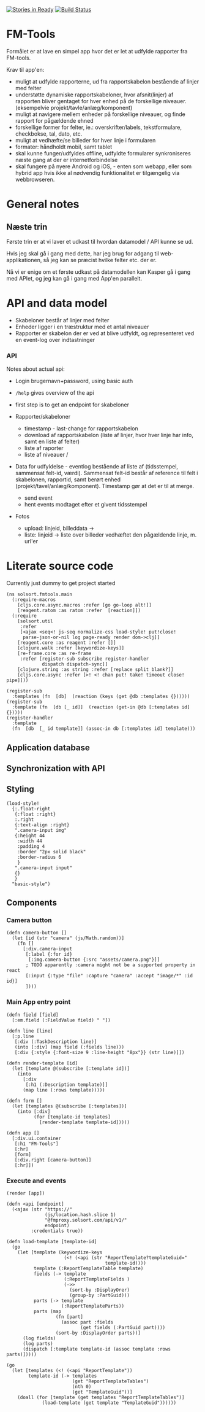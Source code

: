 [![Stories in Ready](https://badge.waffle.io/solsort/fmtools.png?label=ready&title=Ready)](https://waffle.io/solsort/fmtools)
[![Build Status](https://travis-ci.org/solsort/fmtools.svg?branch=master)](https://travis-ci.org/solsort/fmtools)

# FM-Tools

Formålet er at lave en simpel app hvor det er let at udfylde rapporter fra FM-tools.

Krav til app'en:

- muligt at udfylde rapporterne, ud fra rapportskabelon bestående af linjer med felter
- understøtte dynamiske rapportskabeloner, hvor afsnit(linjer) af rapporten bliver gentaget for hver enhed på de forskellige niveauer. (eksempelvie projekt/tavle/anlæg/komponent)
- muligt at navigere mellem enheder på forskellige niveauer, og finde rapport for pågældende ehned
- forskellige former for felter, ie.: overskrifter/labels, tekstformulare, checkbokse, tal, dato, etc.
- muligt at vedhæfte/se billeder for hver linje i formularen
- formater: håndholdt mobil, samt tablet
- skal kunne funger/udfyldes offline, udfyldte formularer synkroniseres næste gang at der er internetforbindelse
- skal fungere på nyere Android og iOS, - enten som webapp, eller som hybrid app hvis ikke al nødvendig funktionalitet er tilgængelig via webbrowseren.

# General notes
## Næste trin

Første trin er at vi laver et udkast til hvordan datamodel / API kunne se ud.

Hvis jeg skal gå i gang med dette, har jeg brug for adgang til web-applikationen, så jeg kan se præcist hvilke felter etc. der er.

Nå vi er enige om et første udkast på datamodellen kan Kasper gå i gang med APIet, og jeg kan gå i gang med App'en parallelt.

# API and data model

- Skabeloner består af linjer med felter
- Enheder ligger i en træstruktur med et antal niveauer
- Rapporter er skabelon der er ved at blive udfyldt, og representeret ved en event-log over indtastninger

### API

Notes about actual api:

- Login brugernavn+password, using basic auth
- `/help` gives overview of the api
- first step is to get an endpoint for skabeloner

- Rapporter/skabeloner
    - timestamp - last-change for rapportskabelon
    - download af rapportskabelon (liste af linjer, hvor hver linje har info, samt en liste af felter)
    - liste af raporter
    - liste af niveauer / 
- Data for udfyldelse - eventlog bestående af liste af (tidsstempel, sammensat felt-id, værdi). Sammensat felt-id består af reference til felt i skabelonen, rapportid, samt berørt enhed (projekt/tavel/anlæg/komponent). Timestamp gør at det er til at merge. 
    - send event
    - hent events modtaget efter et givent tidsstempel
- Fotos
    - upload: linjeid, billeddata ->
    - liste: linjeid -> liste over billeder vedhæftet den pågældende linje, m. url'er

# Literate source code

Currently just dummy to get project started

    (ns solsort.fmtools.main
      (:require-macros
        [cljs.core.async.macros :refer [go go-loop alt!]]
        [reagent.ratom :as ratom :refer  [reaction]])
      (:require
        [solsort.util
         :refer
         [<ajax <seq<! js-seq normalize-css load-style! put!close!
          parse-json-or-nil log page-ready render dom->clj]]
        [reagent.core :as reagent :refer []]
        [clojure.walk :refer [keywordize-keys]]
        [re-frame.core :as re-frame
         :refer [register-sub subscribe register-handler
                 dispatch dispatch-sync]]
        [clojure.string :as string :refer [replace split blank?]]
        [cljs.core.async :refer [>! <! chan put! take! timeout close! pipe]]))

    (register-sub
      :templates (fn  [db]  (reaction (keys (get @db :templates {})))))
    (register-sub
      :template (fn  [db [_ id]]  (reaction (get-in @db [:templates id] {}))))
    (register-handler
      :template
      (fn  [db  [_ id template]] (assoc-in db [:templates id] template)))


## Application database

## Synchronization with API

## Styling

    (load-style!
      {:.float-right
       {:float :right}
       :.right
       {:text-align :right}
       ".camera-input img"
       {:height 44
        :width 44
        :padding 4
        :border "2px solid black"
        :border-radius 6
        }
       ".camera-input input"
       {}
       }
      "basic-style")


## Components

### Camera button

    (defn camera-button []
      (let [id (str "camera" (js/Math.random))]
        (fn []
          [:div.camera-input
           [:label {:for id}
            [:img.camera-button {:src "assets/camera.png"}]]
           ; TODO apparently :camera might not be a supported property in react
           [:input {:type "file" :capture "camera" :accept "image/*" :id id}]
           ])))

### Main App entry point

    (defn field [field]
      [:em.field (:FieldValue field) " "])

    (defn line [line]
      [:p.line
       [:div (:TaskDescription line)]
       (into [:div] (map field (:fields line)))
       [:div {:style {:font-size 9 :line-height "8px"}} (str line)]])

    (defn render-template [id]
      (let [template @(subscribe [:template id])]
        (into
          [:div
           [:h1 (:Description template)]]
          (map line (:rows template)))))

    (defn form []
      (let [templates @(subscribe [:templates])]
        (into [:div]
              (for [template-id templates]
                [render-template template-id]))))

    (defn app []
      [:div.ui.container
       [:h1 "FM-Tools"]
       [:hr]
       [form]
       [:div.right [camera-button]]
       [:hr]])

### Execute and events

    (render [app])

    (defn <api [endpoint]
      (<ajax (str "https://"
                  (js/location.hash.slice 1)
                  "@fmproxy.solsort.com/api/v1/"
                  endpoint)
             :credentials true))

    (defn load-template [template-id]
      (go
        (let [template (keywordize-keys
                         (<! (<api (str "ReportTemplate?templateGuid="
                                        template-id))))
              template (:ReportTemplateTable template)
              fields (-> template
                         (:ReportTemplateFields )
                         (->>
                           (sort-by :DisplayOrer)
                           (group-by :PartGuid)))
              parts (-> template
                        (:ReportTemplateParts))
              parts (map
                      (fn [part]
                        (assoc part :fields
                               (get fields (:PartGuid part))))
                      (sort-by :DisplayOrder parts))]
          (log fields)
          (log parts)
          (dispatch [:template template-id (assoc template :rows parts)]))))

    (go
      (let [templates (<! (<api "ReportTemplate"))
            template-id (-> templates
                            (get "ReportTemplateTables")
                            (nth 0)
                            (get "TemplateGuid"))]
        (doall (for [template (get templates "ReportTemplateTables")]
                 (load-template (get template "TemplateGuid"))))))
